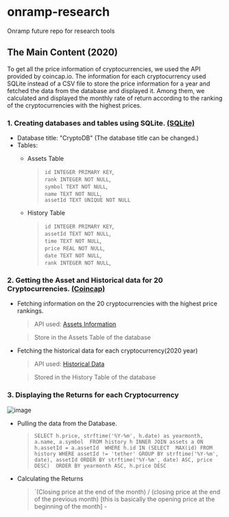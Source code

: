 # onramp-research
Onramp future repo for research tools
## The Main Content (2020)
To get all the price information of cryptocurrencies, we used the API provided by coincap.io.
The information for each cryptocurrency used SQLite instead of a CSV file to store the price information for a year and fetched the data from the database and displayed it.
Among them, we calculated and displayed the monthly rate of return according to the ranking of the cryptocurrencies with the highest prices.

### 1. Creating databases and tables using SQLite. [(SQLite)](https://www.sqlitetutorial.net/)
* Database title: "CryptoDB" (The database title can be changed.)
* Tables:
  - Assets Table
    > `id INTEGER PRIMARY KEY`,   
    > `rank INTEGER NOT NULL`,    
    > `symbol TEXT NOT NULL`,     
    > `name TEXT NOT NULL`,   
    > `assetId TEXT UNIQUE NOT NULL`
   
  - History Table
    > `id INTEGER PRIMARY KEY`,   
    > `assetId TEXT NOT NULL`,  
    > `time TEXT NOT NULL`,   
    > `price REAL NOT NULL`,  
    > `date TEXT NOT NULL`,   
    > `rank INTEGER NOT NULL`,
    
### 2. Getting the Asset and Historical data for 20 Cryptocurrencies. [(Coincap)](https://docs.coincap.io/)
* Fetching information on the 20 cryptocurrencies with the highest price rankings.
  > API used: [Assets Information](https://docs.coincap.io/#89deffa0-ab03-4e0a-8d92-637a857d2c91)

  > Store in the Assets Table of the database
* Fetching the historical data for each cryptocurrency(2020 year)
  > API used: [Historical Data](https://docs.coincap.io/#61e708a8-8876-4fb2-a418-86f12f308978)
  
  > Stored in the History Table of the database
### 3. Displaying the Returns for each Cryptocurrency
![image](https://user-images.githubusercontent.com/60430353/114468037-71133180-9c1d-11eb-9ce6-0ca791f92e4f.png)
* Pulling the data from the Database.
  > `SELECT h.price, strftime('%Y-%m', h.date) as yearmonth, a.name, a.symbol 
		  FROM history h INNER JOIN assets a ON h.assetId = a.assetId 
			WHERE h.id IN (SELECT  MAX(id) FROM history WHERE assetId != 'tether'
			GROUP BY strftime('%Y-%m', date), assetId ORDER BY strftime('%Y-%m', date) ASC, price DESC) 
		 	ORDER BY yearmonth ASC, h.price DESC`
* Calculating the Returns
  > `(Closing price at the end of the month) / (closing price at the end of the previous month) [this is basically the opening price at the beginning of the month]  - 

